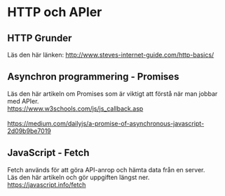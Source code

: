 # HTTP och APIer

## HTTP Grunder
Läs den här länken: <http://www.steves-internet-guide.com/http-basics/>

## Asynchron programmering - Promises
Läs den här artikeln om Promises som är viktigt att förstå när man jobbar med APIer.<br>
<https://www.w3schools.com/js/js_callback.asp> <br><br>
<https://medium.com/dailyjs/a-promise-of-asynchronous-javascript-2d09b9be7019>

## JavaScript - Fetch
Fetch används för att göra API-anrop och hämta data från en server.<br>
Läs den här artikeln och gör uppgiften längst ner.<br>
<https://javascript.info/fetch>
